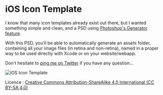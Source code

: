 # iOS Icon Template

I know that many icon templates already exist out there, but I wanted something simple and clean, and a PSD using [Photoshop's Generator feature](https://helpx.adobe.com/photoshop/using/generate-assets-layers.html).

With this PSD, you'll be able to automatically generate an assets folder, containing all your image files (in retina and non-retina), named in a proper way to be used directly with Xcode or on your website/webapp.

Don't hesitate to [ping me on Twitter](http://twitter.com/skynebula) if you have any question...

![iOS Icon Template](https://raw.githubusercontent.com/skynebula/ios-icon-template/master/iOS-Icon-Template.jpg)

Licence : [Creative Commons Attribution-ShareAlike 4.0 International (CC BY-SA 4.0)](http://creativecommons.org/licenses/by-sa/4.0/)
